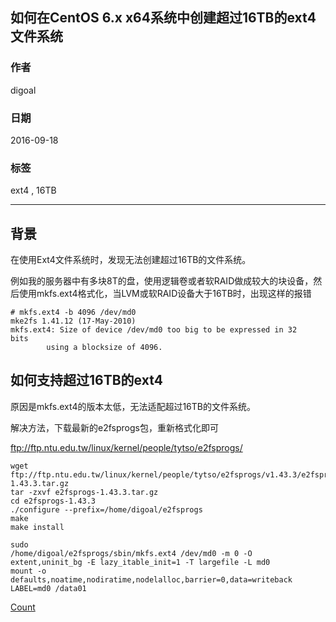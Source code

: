 ## 如何在CentOS 6.x x64系统中创建超过16TB的ext4文件系统
          
### 作者         
digoal          
          
### 日期        
2016-09-18      
          
### 标签        
ext4 , 16TB  
          
----        
          
## 背景  
在使用Ext4文件系统时，发现无法创建超过16TB的文件系统。  
  
例如我的服务器中有多块8T的盘，使用逻辑卷或者软RAID做成较大的块设备，然后使用mkfs.ext4格式化，当LVM或软RAID设备大于16TB时，出现这样的报错  
```
# mkfs.ext4 -b 4096 /dev/md0
mke2fs 1.41.12 (17-May-2010) 
mkfs.ext4: Size of device /dev/md0 too big to be expressed in 32 
bits 
        using a blocksize of 4096. 
```
  
## 如何支持超过16TB的ext4
原因是mkfs.ext4的版本太低，无法适配超过16TB的文件系统。  
  
解决方法，下载最新的e2fsprogs包，重新格式化即可  
  
ftp://ftp.ntu.edu.tw/linux/kernel/people/tytso/e2fsprogs/  
```
wget ftp://ftp.ntu.edu.tw/linux/kernel/people/tytso/e2fsprogs/v1.43.3/e2fsprogs-1.43.3.tar.gz
tar -zxvf e2fsprogs-1.43.3.tar.gz
cd e2fsprogs-1.43.3
./configure --prefix=/home/digoal/e2fsprogs
make
make install

sudo
/home/digoal/e2fsprogs/sbin/mkfs.ext4 /dev/md0 -m 0 -O extent,uninit_bg -E lazy_itable_init=1 -T largefile -L md0
mount -o defaults,noatime,nodiratime,nodelalloc,barrier=0,data=writeback LABEL=md0 /data01
```
  
[Count](http://info.flagcounter.com/h9V1)      
  
